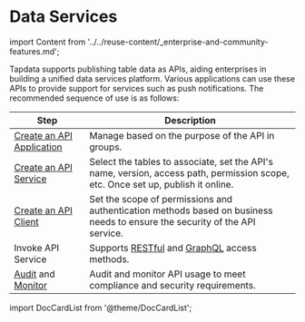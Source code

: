 # Data Services
import Content from '../../reuse-content/_enterprise-and-community-features.md';

<Content />

Tapdata supports publishing table data as APIs, aiding enterprises in building a unified data services platform. Various applications can use these APIs to provide support for services such as push notifications. The recommended sequence of use is as follows:

| Step                                           | Description                                                                 |
|------------------------------------------------|-----------------------------------------------------------------------------|
| [Create an API Application](manage-app.md)     | Manage based on the purpose of the API in groups.                           |
| [Create an API Service](create-api-service.md) | Select the tables to associate, set the API's name, version, access path, permission scope, etc. Once set up, publish it online. |
| [Create an API Client](create-api-client.md)   | Set the scope of permissions and authentication methods based on business needs to ensure the security of the API service.       |
| Invoke API Service                             | Supports [RESTful](query-via-restful.md) and [GraphQL](query-via-graphql.md) access methods.                                       |
| [Audit](audit-api.md) and [Monitor](monitor-api-request) | Audit and monitor API usage to meet compliance and security requirements.   |

import DocCardList from '@theme/DocCardList';

<DocCardList />
